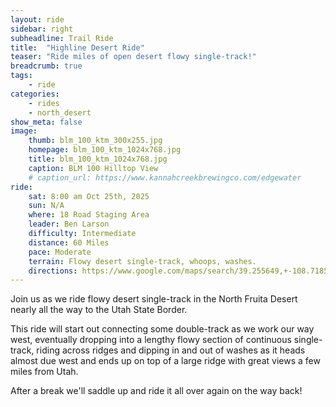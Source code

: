 ```yaml
---
layout: ride
sidebar: right
subheadline: Trail Ride
title:  "Highline Desert Ride"
teaser: "Ride miles of open desert flowy single-track!"
breadcrumb: true
tags:
    - ride
categories:
    - rides
    - north_desert
show_meta: false    
image:
    thumb: blm_100_ktm_300x255.jpg
    homepage: blm_100_ktm_1024x768.jpg
    title: blm_100_ktm_1024x768.jpg
    caption: BLM 100 Hilltop View
    # caption_url: https://www.kannahcreekbrewingco.com/edgewater
ride:
    sat: 8:00 am Oct 25th, 2025
    sun: N/A
    where: 18 Road Staging Area
    leader: Ben Larson
    difficulty: Intermediate
    distance: 60 Miles
    pace: Moderate
    terrain: Flowy desert single-track, whoops, washes.
    directions: https://www.google.com/maps/search/39.255649,+-108.718538?entry=tts&g_ep=EgoyMDI0MDgyMS4wKgBIAVAD
---
```

Join us as we ride flowy desert single-track in the North Fruita Desert nearly all the way to the Utah State Border.

This ride will start out connecting some double-track as we work our way west, eventually dropping into a lengthy flowy section of continuous single-track, riding across ridges and dipping in and out of washes as it heads almost due west and ends up on top of a large ridge with great views a few miles from Utah. 

After a break we'll saddle up and ride it all over again on the way back!

